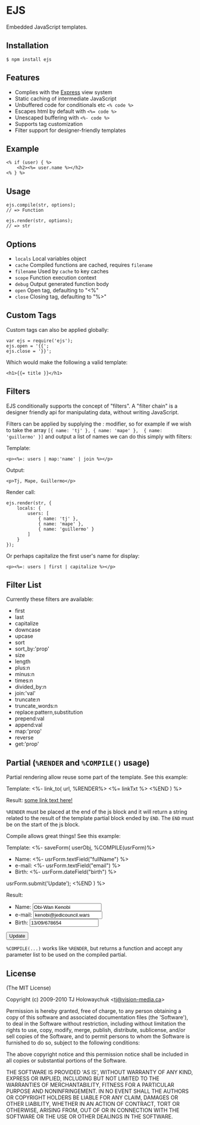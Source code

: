 
# EJS

Embedded JavaScript templates.

## Installation

    $ npm install ejs

## Features

  * Complies with the [Express](http://expressjs.com) view system
  * Static caching of intermediate JavaScript
  * Unbuffered code for conditionals etc `<% code %>`
  * Escapes html by default with `<%= code %>`
  * Unescaped buffering with `<%- code %>`
  * Supports tag customization
  * Filter support for designer-friendly templates

## Example

    <% if (user) { %>
	    <h2><%= user.name %></h2>
    <% } %>

## Usage

    ejs.compile(str, options);
    // => Function

    ejs.render(str, options);
    // => str

## Options

  - `locals`          Local variables object
  - `cache`           Compiled functions are cached, requires `filename`
  - `filename`        Used by `cache` to key caches
  - `scope`           Function execution context
  - `debug`           Output generated function body
  - `open`            Open tag, defaulting to "<%"
  - `close`           Closing tag, defaulting to "%>"

## Custom Tags

Custom tags can also be applied globally:

    var ejs = require('ejs');
    ejs.open = '{{';
    ejs.close = '}}';

Which would make the following a valid template:

    <h1>{{= title }}</h1>

## Filters

EJS conditionally supports the concept of "filters". A "filter chain"
is a designer friendly api for manipulating data, without writing JavaScript.

Filters can be applied by supplying the _:_ modifier, so for example if we wish to take the array `[{ name: 'tj' }, { name: 'mape' },  { name: 'guillermo' }]` and output a list of names we can do this simply with filters:

Template:

    <p><%=: users | map:'name' | join %></p>

Output:

    <p>Tj, Mape, Guillermo</p>

Render call:

    ejs.render(str, {
        locals: {
            users: [
                { name: 'tj' },
                { name: 'mape' },
                { name: 'guillermo' }
            ]
        }
    });

Or perhaps capitalize the first user's name for display:

    <p><%=: users | first | capitalize %></p>

## Filter List

Currently these filters are available:

  - first
  - last
  - capitalize
  - downcase
  - upcase
  - sort
  - sort_by:'prop'
  - size
  - length
  - plus:n
  - minus:n
  - times:n
  - divided_by:n
  - join:'val'
  - truncate:n
  - truncate_words:n
  - replace:pattern,substitution
  - prepend:val
  - append:val
  - map:'prop'
  - reverse
  - get:'prop'

## Partial (`%RENDER` and `%COMPILE()` usage)

Partial rendering allow reuse some part of the template. See this example:

Template:
    <%- link_to( url, %RENDER%>
        <span class="mylink"><%= linkTxt %></span>
    <%END ) %>

Result:
    <a href="domain.org/some/path">
        <span class="mylink">some link text here!</span>
    </a>

`%RENDER` must be placed at the end of the js block and it will return a string
related to the result of the template partial block ended by `END`. The `END`
must be on the start of the js block.

Compile allows great things! See this example:

Template:
    <%- saveForm( userObj, %COMPILE(usrForm)%>
        <ul>
            <li> Name:   <%- usrForm.textField("fullName") %> </li>
            <li> e-mail: <%- usrForm.textField("email")    %> </li>
            <li> Birth:  <%- usrForm.dateField("birth")    %> </li>
        </ul>
        usrForm.submit('Update');
    <%END ) %>

Result:
    <form action="/save/id:123">
        <script type="text/javascript">
            function openCal(input) { ... }
        </script>
        <ul>
            <li> Name:   <input name="fullName"
                         value="Obi-Wan Kenobi"/> </li>
            <li> e-mail: <input name="email"
                         value="kenobi@jedicouncil.wars"/> </li>
            <li> Birth:  <input name="birth"
                         value="13/09/678654" onclick="openCal(this)"/> </li>
        </ul>
        <input type="submit" value="Update"/>
    </form>

`%COMPILE(...)` works like `%RENDER`, but returns a function and accept any
parameter list to be used on the compiled partial.

## License 

(The MIT License)

Copyright (c) 2009-2010 TJ Holowaychuk &lt;tj@vision-media.ca&gt;

Permission is hereby granted, free of charge, to any person obtaining
a copy of this software and associated documentation files (the
'Software'), to deal in the Software without restriction, including
without limitation the rights to use, copy, modify, merge, publish,
distribute, sublicense, and/or sell copies of the Software, and to
permit persons to whom the Software is furnished to do so, subject to
the following conditions:

The above copyright notice and this permission notice shall be
included in all copies or substantial portions of the Software.

THE SOFTWARE IS PROVIDED 'AS IS', WITHOUT WARRANTY OF ANY KIND,
EXPRESS OR IMPLIED, INCLUDING BUT NOT LIMITED TO THE WARRANTIES OF
MERCHANTABILITY, FITNESS FOR A PARTICULAR PURPOSE AND NONINFRINGEMENT.
IN NO EVENT SHALL THE AUTHORS OR COPYRIGHT HOLDERS BE LIABLE FOR ANY
CLAIM, DAMAGES OR OTHER LIABILITY, WHETHER IN AN ACTION OF CONTRACT,
TORT OR OTHERWISE, ARISING FROM, OUT OF OR IN CONNECTION WITH THE
SOFTWARE OR THE USE OR OTHER DEALINGS IN THE SOFTWARE.
